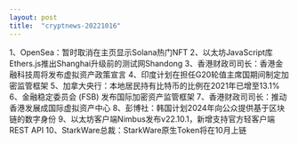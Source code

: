 ```yaml
---
layout: post
title:  "cryptnews-20221016"
---
```

1、OpenSea：暂时取消在主页显示Solana热门NFT
2、以太坊JavaScript库Ethers.js推出Shanghai升级前的测试网Shandong
3、香港财政司司长：香港金融科技周将发布虚拟资产政策宣言
4、印度计划在担任G20轮值主席国期间制定加密监管框架
5、加拿大央行：本地居民持有比特币的比例在2021年已增至13.1%
6、金融稳定委员会 (FSB) 发布国际加密资产监管框架
7、香港财政司司长：推动香港发展成国际虚拟资产中心
8、彭博社：韩国计划2024年向公众提供基于区块链的数字身份
9、以太坊客户端Nimbus发布v22.10.1，新增支持官方轻客户端 REST API
10、StarkWare总裁：StarkWare原生Token将在10月上链
